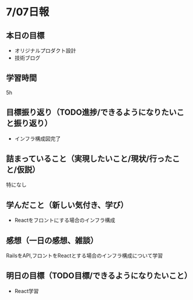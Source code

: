 # 7/07日報
## 本日の目標
- オリジナルプロダクト設計
- 技術ブログ
## 学習時間
5h
## 目標振り返り（TODO進捗/できるようになりたいこと振り返り）
- インフラ構成図完了
## 詰まっていること（実現したいこと/現状/行ったこと/仮説）
特になし
## 学んだこと（新しい気付き、学び）
- Reactをフロントにする場合のインフラ構成
## 感想（一日の感想、雑談）
RailsをAPI,フロントをReactとする場合のインフラ構成について学習
## 明日の目標（TODO目標/できるようになりたいこと）
- React学習
